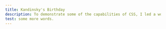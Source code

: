 ```yaml
---
title: Kandinsky's Birthday
description: To demonstrate some of the capabilities of CSS, I led a workshop in my Hyper Island Frontend Developer class where we transformed a poster into a layout on the web. The workshop was a chance to dive deeper into CSS grid and to revisit the steps to make a layout responsive from the start.
test: some more words.
---
```

